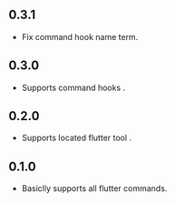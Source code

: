 ## 0.3.1

- Fix command hook name term.

## 0.3.0

- Supports command hooks
.
## 0.2.0

- Supports located flutter tool
.
## 0.1.0

- Basiclly supports all flutter commands.
